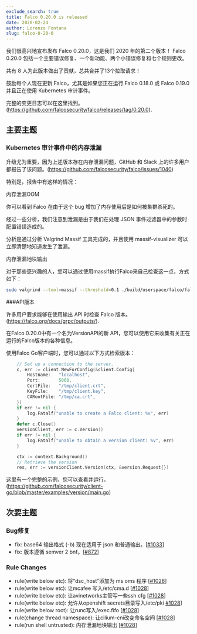 ```yaml
---
exclude_search: true
title: Falco 0.20.0 is released
date: 2020-02-24
author: Lorenzo Fontana
slug: falco-0-20-0
---
```


我们很高兴地宣布发布 Falco 0.20.0，这是我们 2020 年的第二个版本！ Falco 0.20.0 包括一个主要错误修复、一个新功能、两个小错误修复和七个规则更改。

共有 8 人为此版本做出了贡献，总共合并了13个拉取请求！

鼓励每个人现在更新 Falco，尤其是如果您正在运行 Falco 0.18.0 或 Falco 0.19.0 并且正在使用 Kubernetes 审计事件。


完整的变更日志可以在这里找到。(https://github.com/falcosecurity/falco/releases/tag/0.20.0).

## 主要主题

### Kubernetes 审计事件中的内存泄漏

升级尤为重要，因为上述版本存在内存泄漏问题，GitHub 和 Slack 上的许多用户都报告了该问题。(https://github.com/falcosecurity/falco/issues/1040)

特别是，报告中有这样的情况：

内存泄漏OOM

你可以看到 Falco 在由于这个 bug 增加了内存使用后是如何被集群杀死的。

经过一些分析，我们注意到泄漏是由于我们在处理 JSON 事件过滤器中的参数时配置错误造成的。

分析是通过分析 Valgrind Massif 工具完成的，并且使用 massif-visualizer 可以立即清楚地知道发生了泄漏。

内存泄漏地块输出

对于那些感兴趣的人，您可以通过使用massif执行Falco来自己检查这一点，方式如下：


```bash
sudo valgrind --tool=massif --threshold=0.1 ./build/userspace/falco/falco   -c falco.yaml -r rules/falco_rules.yaml -r rules/k8s_audit_rules.yaml -r rules/falco_rules.local.yaml -M 100 
```


###API版本

许多用户要求能够在使用输出 API 时检查 Falco 版本。(https://falco.org/docs/grpc/outputs/).

在Falco 0.20.0中有一个名为VersionAPI的新 API，您可以使用它来收集有关正在运行的Falco版本的各种信息。

使用Falco Go客户端时，您可以通过以下方式检索版本：

```go
	// Set up a connection to the server.
	c, err := client.NewForConfig(&client.Config{
		Hostname:   "localhost",
		Port:       5060,
		CertFile:   "/tmp/client.crt",
		KeyFile:    "/tmp/client.key",
		CARootFile: "/tmp/ca.crt",
	})
	if err != nil {
		log.Fatalf("unable to create a Falco client: %v", err)
	}
	defer c.Close()
	versionClient, err := c.Version()
	if err != nil {
		log.Fatalf("unable to obtain a version client: %v", err)
	}

	ctx := context.Background()
	// Retrieve the version
	res, err := versionClient.Version(ctx, &version.Request{})
```

这里有一个完整的示例，您可以查看并运行。(https://github.com/falcosecurity/client-go/blob/master/examples/version/main.go)

## 次要主题

### Bug修复

* fix: base64 输出格式 (-b) 现在适用于 json 和普通输出。[[#1033](https://github.com/falcosecurity/falco/pull/1033)]
* fix: 版本遵循 semver 2 bnf。[[#872](https://github.com/falcosecurity/falco/pull/872)]

### Rule Changes

* rule(write below etc): 将“dsc_host”添加为 ms oms 程序 [[#1028](https://github.com/falcosecurity/falco/pull/1028)]
* rule(write below etc): 让mcafee 写入/etc/cma.d  [[#1028](https://github.com/falcosecurity/falco/pull/1028)]
* rule(write below etc): 让avinetworks主管写一些ssh cfg [[#1028](https://github.com/falcosecurity/falco/pull/1028)]
* rule(write below etc): 允许从openshift secrets目录写入/etc/pki [#1028](https://github.com/falcosecurity/falco/pull/1028)]
* rule(write below root): 让runc写入/exec.fifo [[#1028](https://github.com/falcosecurity/falco/pull/1028)]
* rule(change thread namespace): 让cilium-cni改变命名空间 [[#1028](https://github.com/falcosecurity/falco/pull/1028)]
* rule(run shell untrusted): 内存泄漏地块输出 [[#1028](https://github.com/falcosecurity/falco/pull/1028)]
